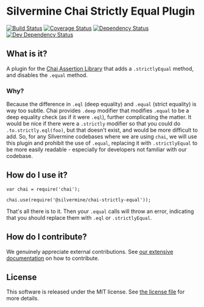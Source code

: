 # Silvermine Chai Strictly Equal Plugin

[![Build Status](https://travis-ci.org/silvermine/chai-strictly-equal.png?branch=master)](https://travis-ci.org/silvermine/chai-strictly-equal)
[![Coverage Status](https://coveralls.io/repos/github/silvermine/chai-strictly-equal/badge.svg?branch=master)](https://coveralls.io/github/silvermine/chai-strictly-equal?branch=master)
[![Dependency Status](https://david-dm.org/silvermine/chai-strictly-equal.png)](https://david-dm.org/silvermine/chai-strictly-equal)
[![Dev Dependency Status](https://david-dm.org/silvermine/chai-strictly-equal/dev-status.png)](https://david-dm.org/silvermine/chai-strictly-equal#info=devDependencies&view=table)


## What is it?

A plugin for the [Chai Assertion Library](http://chaijs.com) that adds a `.strictlyEqual`
method, and disables the `.equal` method.

### Why?

Because the difference in `.eql` (deep equality) and `.equal` (strict equality) is way too
subtle. Chai provides `.deep` modifier that modifies `.equal` to be a deep equality check
(as if it were `.eql`), further complicating the matter. It would be nice if there were a
`.strictly` modifier so that you could do `.to.strictly.eql(foo)`, but that doesn't exist,
and would be more difficult to add. So, for any Silvermine codebases where we are using
`chai`, we will use this plugin and prohibit the use of `.equal`, replacing it with
`.strictlyEqual` to be more easily readable - especially for developers not familiar with
our codebase.


## How do I use it?

```
var chai = require('chai');

chai.use(require('@silvermine/chai-strictly-equal'));
```

That's all there is to it. Then your `.equal` calls will throw an error, indicating that
you should replace them with `.eql` or `.strictlyEqual`.


## How do I contribute?

We genuinely appreciate external contributions. See [our extensive
documentation][contributing] on how to contribute.


## License

This software is released under the MIT license. See [the license file](LICENSE) for more
details.

[contributing]: https://github.com/silvermine/silvermine-info#contributing
